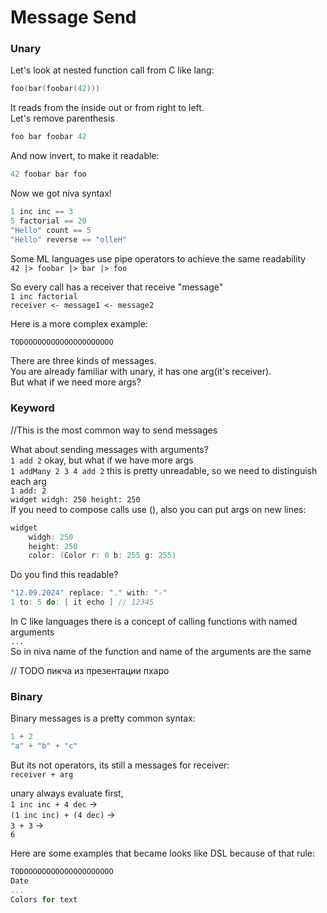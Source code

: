 # Message Send


### Unary


Let's look at nested function call from C like lang:
```C
foo(bar(foobar(42)))
```

It reads from the inside out or from right to left.  
Let's remove parenthesis
```C
foo bar foobar 42 
```
And now invert, to make it readable:
```Scala
42 foobar bar foo
```



Now we got niva syntax!
```Scala
1 inc inc == 3
5 factorial == 20
"Hello" count == 5
"Hello" reverse == "olleH"
```

Some ML languages use pipe operators to achieve the same readability  
`42 |> foobar |> bar |> foo`


So every call has a receiver that receive "message"  
`1 inc factorial`  
`receiver <- message1 <- message2`



Here is a more complex example:
```Scala
TODOOOOOOOOOOOOOOOOOOOO
```

There are three kinds of messages.  
You are already familiar with unary, it has one arg(it's receiver).  
But what if we need more args?

### Keyword
//This is the most common way to send messages

What about sending messages with arguments?   
`1 add 2` okay, but what if we have more args  
`1 addMany 2 3 4 add 2` this is pretty unreadable, so we need to distinguish each arg  
`1 add: 2`  
`widget widgh: 250 height: 250`  
If you need to compose calls use (), also you can put args on new lines:   
```Scala
widget 
    widgh: 250 
    height: 250
    color: (Color r: 0 b: 255 g: 255)
```
Do you find this readable?


```C
"12.09.2024" replace: "." with: "-"
1 to: 5 do: [ it echo ] // 12345
```
In C like languages there is a concept of calling functions with named arguments  
`...`  
So in niva name of the function and name of the arguments are the same

// TODO пикча из презентации пхаро

### Binary
Binary messages is a pretty common syntax:
```Scala
1 + 2
"a" + "b" + "c"
```
But its not operators, its still a messages for receiver:  
`receiver + arg`

unary always evaluate first,  
`1 inc inc + 4 dec` ->    
`(1 inc inc) + (4 dec)` ->    
`3 + 3` ->  
`6`

Here are some examples that became looks like DSL because of that rule:
```Scala
TODOOOOOOOOOOOOOOOOOOOO
Date
...
Colors for text
```


